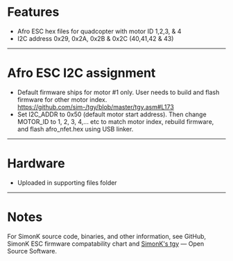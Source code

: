 # Features
- Afro ESC hex files for quadcopter with motor ID 1,2,3, & 4
- I2C address 0x29, 0x2A, 0x2B & 0x2C (40,41,42 & 43)

--------
# Afro ESC I2C assignment
- Default firmware ships for motor #1 only. User needs to build and flash firmware for other motor index. https://github.com/sim-/tgy/blob/master/tgy.asm#L173
- Set I2C_ADDR to 0x50 (default motor start address). Then change MOTOR_ID to 1, 2, 3, 4,... etc to match motor index, rebuild firmware, and flash afro_nfet.hex using USB linker.

--------
# Hardware 
- Uploaded in supporting files folder

--------
# Notes
For SimonK source code, binaries, and other information, see GitHub, SimonK ESC
firmware compatability chart and [SimonK's tgy](https://github.com/sim-/tgy) — Open Source Software. 